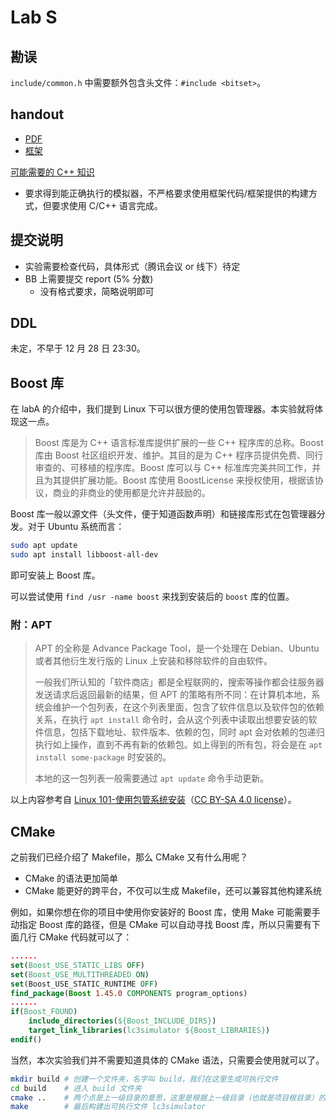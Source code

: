 # Lab S

## 勘误

`include/common.h` 中需要额外包含头文件：`#include <bitset>`。

## handout

- [PDF](/pdf/LAB_S.pdf)
- [框架](/LAB_S_Attachment.zip)

[可能需要的 C++ 知识](/resource/cpp.html)

- 要求得到能正确执行的模拟器，不严格要求使用框架代码/框架提供的构建方式，但要求使用 C/C++ 语言完成。

## 提交说明

- 实验需要检查代码，具体形式（腾讯会议 or 线下）待定
- BB 上需要提交 report (5% 分数)
  - 没有格式要求，简略说明即可

## DDL

未定，不早于 12 月 28 日 23:30。

## Boost 库

在 labA 的介绍中，我们提到 Linux 下可以很方便的使用包管理器。本实验就将体现这一点。

> Boost 库是为 C++ 语言标准库提供扩展的一些 C++ 程序库的总称。Boost 库由 Boost 社区组织开发、维护。其目的是为 C++ 程序员提供免费、同行审查的、可移植的程序库。Boost 库可以与 C++ 标准库完美共同工作，并且为其提供扩展功能。Boost 库使用 BoostLicense 来授权使用，根据该协议，商业的非商业的使用都是允许并鼓励的。

Boost 库一般以源文件（头文件，便于知道函数声明）和链接库形式在包管理器分发。对于 Ubuntu 系统而言：

```bash
sudo apt update
sudo apt install libboost-all-dev
```

即可安装上 Boost 库。

可以尝试使用 `find /usr -name boost` 来找到安装后的 `boost` 库的位置。

### 附：APT

> APT 的全称是 Advance Package Tool，是一个处理在 Debian、Ubuntu 或者其他衍生发行版的 Linux 上安装和移除软件的自由软件。
> 
> 一般我们所认知的「软件商店」都是全程联网的，搜索等操作都会往服务器发送请求后返回最新的结果，但 APT 的策略有所不同：在计算机本地，系统会维护一个包列表，在这个列表里面，包含了软件信息以及软件包的依赖关系，在执行 `apt install` 命令时，会从这个列表中读取出想要安装的软件信息，包括下载地址、软件版本、依赖的包，同时 apt 会对依赖的包递归执行如上操作，直到不再有新的依赖包。如上得到的所有包，将会是在 `apt install some-package` 时安装的。
>
> 本地的这一包列表一般需要通过 `apt update` 命令手动更新。

以上内容参考自 [Linux 101-使用包管系统安装](https://101.lug.ustc.edu.cn/Ch03/#use-package-management-system)（[CC BY-SA 4.0 license](https://creativecommons.org/licenses/by-sa/4.0/)）。

## CMake

之前我们已经介绍了 Makefile，那么 CMake 又有什么用呢？

- CMake 的语法更加简单
- CMake 能更好的跨平台，不仅可以生成 Makefile，还可以兼容其他构建系统

例如，如果你想在你的项目中使用你安装好的 Boost 库，使用 Make 可能需要手动指定 Boost 库的路径，但是 CMake 可以自动寻找 Boost 库，所以只需要有下面几行 CMake 代码就可以了：

```cmake
......
set(Boost_USE_STATIC_LIBS OFF)
set(Boost_USE_MULTITHREADED ON)
set(Boost_USE_STATIC_RUNTIME OFF)
find_package(Boost 1.45.0 COMPONENTS program_options)
......
if(Boost_FOUND)
    include_directories(${Boost_INCLUDE_DIRS})
    target_link_libraries(lc3simulator ${Boost_LIBRARIES})
endif()
```

当然，本次实验我们并不需要知道具体的 CMake 语法，只需要会使用就可以了。

```bash
mkdir build # 创建一个文件夹，名字叫 build，我们在这里生成可执行文件
cd build    # 进入 build 文件夹
cmake ..    # 两个点是上一级目录的意思，这里是根据上一级目录（也就是项目根目录）的 CMake 配置文件来产生 Makefile
make        # 最后构建出可执行文件 lc3simulator
```